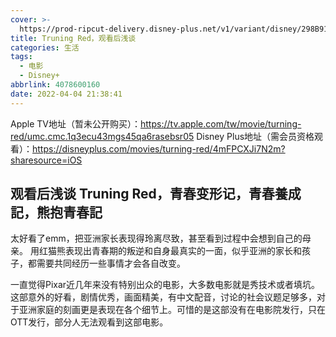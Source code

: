 ```yaml
---
cover: >-
  https://prod-ripcut-delivery.disney-plus.net/v1/variant/disney/298B91853FDBB4FAECA6BE4783C20E2DF891AE03C68DBD662F8CE615F7D2CBDC/scale?width=2880&aspectRatio=1.78&format=jpeg
title: Truning Red，观看后浅谈
categories: 生活
tags:
  - 电影
  - Disney+
abbrlink: 4078600160
date: 2022-04-04 21:38:41
---
```

Apple TV地址（暂未公开购买）：https://tv.apple.com/tw/movie/turning-red/umc.cmc.1q3ecu43mgs45qa6rasebsr05
Disney Plus地址（需会员资格观看）：https://disneyplus.com/movies/turning-red/4mFPCXJi7N2m?sharesource=iOS

## 观看后浅谈   Truning Red，青春变形记，青春養成記，熊抱青春記
太好看了emm，把亚洲家长表现得玲离尽致，甚至看到过程中会想到自己的母亲。
用红猫熊表现出青春期的叛逆和自身最真实的一面，似乎亚洲的家长和孩子，都需要共同经历一些事情才会各自改变。

一直觉得Pixar近几年来没有特别出众的电影，大多数电影就是秀技术或者填坑。这部意外的好看，剧情优秀，画面精美，有中文配音，讨论的社会议题足够多，对于亚洲家庭的刻画更是表现在各个细节上。可惜的是这部没有在电影院发行，只在OTT发行，部分人无法观看到这部电影。
